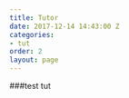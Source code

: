 ```yaml
---
title: Tutor
date: 2017-12-14 14:43:00 Z
categories:
- tut
order: 2
layout: page
---
```


###test tut